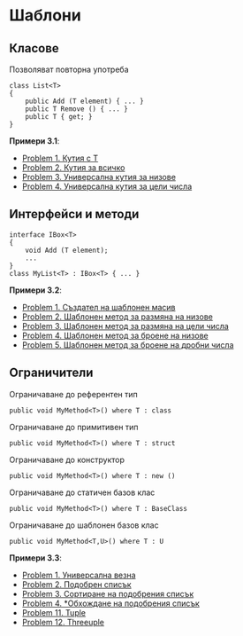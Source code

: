 # Шаблони 

## Класове 
Позволяват повторна употреба 
```
class List<T> 
{
    public Add (T element) { ... }
    public T Remove () { ... }
    public T { get; }
}
```
**Примери 3.1**: 
- [Problem 1. Кутия с T](31_1)
- [Problem 2. Кутия за всичко](31_2)
- [Problem 3. Универсална кутия за низове](31_3)
- [Problem 4. Универсална кутия за цели числа](31_4)

## Интерфейси и методи
```
interface IBox<T> 
{
    void Add (T element);
    ...
}
class MyList<T> : IBox<T> { ... }
```
**Примери 3.2**:
- [Problem 1. Създател на шаблонен масив](32_1)
- [Problem 2. Шаблонен метод за размяна на низове](32_2)
- [Problem 3. Шаблонен метод за размяна на цели числа](32_3)
- [Problem 4. Шаблонен метод за броене на низове](32_4)
- [Problem 5. Шаблонен метод за броене на дробни числа](32_5)

## Ограничители 
Ограничаване до референтен тип
```
public void MyMethod<T>() where T : class
```
Ограничаване до примитивен тип
```
public void MyMethod<T>() where T : struct
```
Ограничаване до конструктор
```
public void MyMethod<T>() where T : new ()
```
Ограничаване до статичен базов клас
```
public void MyMethod<T>() where T : BaseClass
```
Ограничаване до шаблонен базов клас
```
public void MyMethod<T,U>() where T : U
```
**Примери 3.3**: 
- [Problem 1. Универсална везна](33_1)
- [Problem 2. Подобрен списък](33_2)
- [Problem 3. Сортиране на подобрения списък](33_3)
- [Problem 4. *Обхождане на подобрения списък](33_4)
- [Problem 11. Tuple](33_11)
- [Problem 12. Threeuple](33_12)
